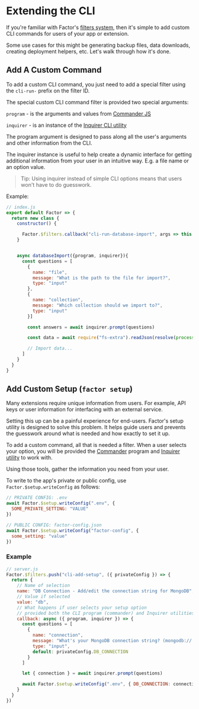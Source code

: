 # Extending the CLI

If you're familiar with Factor's [filters system](./factor-framework#pluginjs-and-filters-system), then it's simple to add custom CLI commands for users of your app or extension.

Some use cases for this might be generating backup files, data downloads, creating deployment helpers, etc. Let's walk through how it's done.

## Add A Custom Command

To add a custom CLI command, you just need to add a special filter using the `cli-run-` prefix on the filter ID.

The special custom CLI command filter is provided two special arguments:

`program` - is the arguments and values from [Commander JS](https://github.com/tj/commander.js)

`inquirer` - is an instance of the [Inquirer CLI utility](https://github.com/SBoudrias/Inquirer.js)

The program argument is designed to pass along all the user's arguments and other information from the CLI.

The inquirer instance is useful to help create a dynamic interface for getting additional information from your user in an intuitive way. E.g. a file name or an option value.

> Tip: Using inquirer instead of simple CLI options means that users won't have to do guesswork.

Example:

```javascript
// index.js
export default Factor => {
  return new class {
    constructor() {

      Factor.$filters.callback("cli-run-database-import", args => this.databaseImport(args))
    }


    async databaseImport({program, inquirer}){
      const questions = [
        {
          name: "file",
          message: "What is the path to the file for import?",
          type: "input"
        },
        {
          name: "collection",
          message: "Which collection should we import to?",
          type: "input"
        }]

        const answers = await inquirer.prompt(questions)

        const data = await require("fs-extra").readJson(resolve(process.cwd(), answers.file))

        // Import data...
      ]
    }
  }
}
```

## Add Custom Setup (`factor setup`)

Many extensions require unique information from users. For example, API keys or user information for interfacing with an external service.

Setting this up can be a painful experience for end-users. Factor's setup utility is designed to solve this problem. It helps guide users and prevents the guesswork around what is needed and how exactly to set it up.

To add a custom command, all that is needed a filter. When a user selects your option, you will be provided the [Commander](https://www.npmjs.com/package/commander) program and [Inquirer utility](https://www.npmjs.com/package/inquirer) to work with.

Using those tools, gather the information you need from your user.

To write to the app's private or public config, use `Factor.$setup.writeConfig` as follows:

```js
// PRIVATE CONFIG: .env
await Factor.$setup.writeConfig(".env", {
  SOME_PRIVATE_SETTING: "VALUE"
})

// PUBLIC CONFIG: factor-config.json
await Factor.$setup.writeConfig("factor-config", {
  some_setting: "value"
})
```

### Example

```js
// server.js
Factor.$filters.push("cli-add-setup", ({ privateConfig }) => {
  return {
    // Name of selection
    name: "DB Connection - Add/edit the connection string for MongoDB",
    // Value if selected
    value: "db",
    // What happens if user selects your setup option
    // provided both the CLI program (commander) and Inquirer utilities
    callback: async ({ program, inquirer }) => {
      const questions = [
        {
          name: "connection",
          message: "What's your MongoDB connection string? (mongodb://...)",
          type: "input",
          default: privateConfig.DB_CONNECTION
        }
      ]

      let { connection } = await inquirer.prompt(questions)

      await Factor.$setup.writeConfig(".env", { DB_CONNECTION: connection })
    }
  }
})
```

